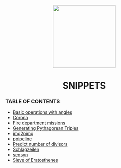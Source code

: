 <p align="center"><img width="200" src="https://upload.wikimedia.org/wikipedia/commons/7/70/RightBrainDominant.jpg"></p>
<h1 align="center">SNIPPETS</h1>

### TABLE OF CONTENTS

- [Basic operations with angles](basic_operations_with_angles/basic_operations_with_angles.ipynb)
- [Corona](corona/corona.ipynb)
- [Fire department missions](fire_department_missions/missions.ipynb)
- [Generating Pythagorean Triples](generating_pythagorean_triples/generating_pythagorean_triples.ipynb)
- [img2pimg](img2pimg/)
- [ppipeline](ppipeline/)
- [Predict number of divisors](predict_number_of_divisors/predict_number_of_divisors.ipynb)
- [Schlagzeilen](schlagzeilen/schlagzeilen.ipynb)
- [seqsyn](seqsyn/seqsyn.ipynb)
- [Sieve of Eratosthenes](sieve_of_eratosthenes/sieve_of_eratosthenes.ipynb)